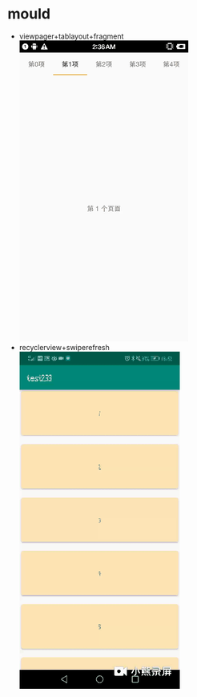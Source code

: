 # mould

* viewpager+tablayout+fragment
![Image text](https://github.com/Xxxseventea/mould/blob/master/image/333.gif)
* recyclerview+swiperefresh
![Image text](https://github.com/Xxxseventea/mould/blob/master/image/rv.gif)
